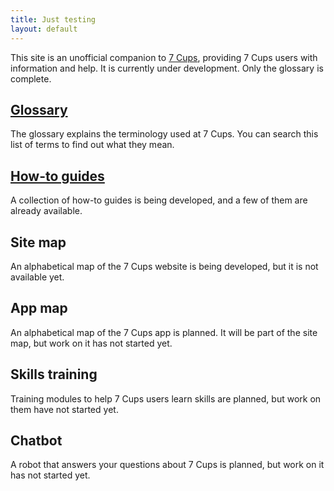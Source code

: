 ```yaml
---
title: Just testing
layout: default
---
```

<style>
  #content {padding-top: 1em;}
  #content p (margin-left: 30px;)
  #content h2 {color: gray;}
</style>
This site is an unofficial companion to [7 Cups](https://www.7cups.com/), providing
7 Cups users with information and help. It is currently under development. Only the 
glossary is complete.

## [Glossary](/glossary 'Go to the glossary')
The glossary explains the terminology used at 7 Cups. You can search this list of terms
to find out what they mean.

## [How-to guides](/howto 'Go to the how-to guides')
A collection of how-to guides is being developed, and a few of them are already available.

## Site map
An alphabetical map of the 7 Cups website is being developed, but it is not available yet.

## App map
An alphabetical map of the 7 Cups app is planned. It will be part of the site map, but 
work on it has not started yet.

## Skills training
Training modules to help 7 Cups users learn skills are planned, but work on them have not
started yet.

## Chatbot
A robot that answers your questions about 7 Cups is planned, but work on it has not 
started yet.
